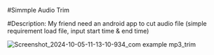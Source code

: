 #Simmple Audio Trim

#Description: My friend need an android app to cut audio file (simple requirement load file, input start time & end time)

![Screenshot_2024-10-05-11-13-10-934_com example mp3_trim](https://github.com/user-attachments/assets/bb7699c5-41fb-4a59-831a-b10f15acfaaa)

